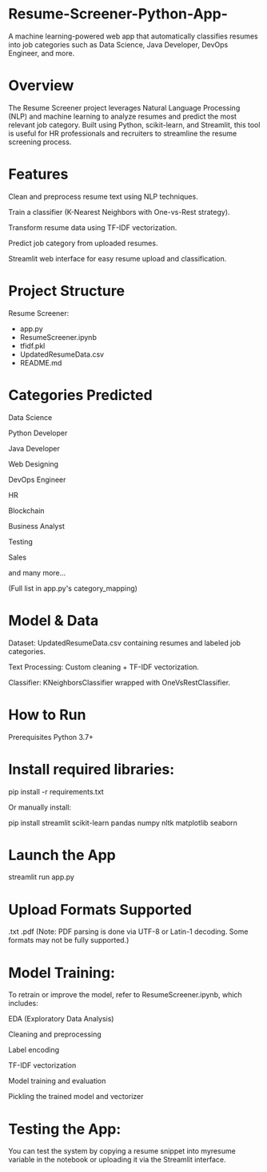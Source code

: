 # Resume-Screener-Python-App-
A machine learning-powered web app that automatically classifies resumes into job categories such as Data Science, Java Developer, DevOps Engineer, and more.

<!-- Optional screenshot -->

# Overview
The Resume Screener project leverages Natural Language Processing (NLP) and machine learning to analyze resumes and predict the most relevant job category. Built using Python, scikit-learn, and Streamlit, this tool is useful for HR professionals and recruiters to streamline the resume screening process.

# Features
Clean and preprocess resume text using NLP techniques.

Train a classifier (K-Nearest Neighbors with One-vs-Rest strategy).

Transform resume data using TF-IDF vectorization.

Predict job category from uploaded resumes.

Streamlit web interface for easy resume upload and classification.

# Project Structure
Resume Screener:

- app.py                     
- ResumeScreener.ipynb       
- tfidf.pkl                  
- UpdatedResumeData.csv      
- README.md       


# Categories Predicted
Data Science

Python Developer

Java Developer

Web Designing

DevOps Engineer

HR

Blockchain

Business Analyst

Testing

Sales

and many more...

(Full list in app.py's category_mapping)

# Model & Data
Dataset: UpdatedResumeData.csv containing resumes and labeled job categories.

Text Processing: Custom cleaning + TF-IDF vectorization.

Classifier: KNeighborsClassifier wrapped with OneVsRestClassifier.

# How to Run
Prerequisites
Python 3.7+

# Install required libraries:

pip install -r requirements.txt

Or manually install:

pip install streamlit scikit-learn pandas numpy nltk matplotlib seaborn

# Launch the App

streamlit run app.py

# Upload Formats Supported
.txt
.pdf (Note: PDF parsing is done via UTF-8 or Latin-1 decoding. Some formats may not be fully supported.)

# Model Training:
To retrain or improve the model, refer to ResumeScreener.ipynb, which includes:

EDA (Exploratory Data Analysis)

Cleaning and preprocessing

Label encoding

TF-IDF vectorization

Model training and evaluation

Pickling the trained model and vectorizer

# Testing the App:
You can test the system by copying a resume snippet into myresume variable in the notebook or uploading it via the Streamlit interface.
